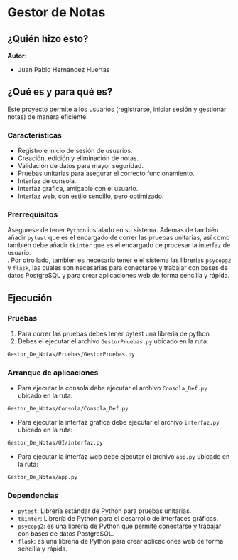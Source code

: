# Gestor de Notas
## ¿Quién hizo esto?
**Autor**:
- Juan Pablo Hernandez Huertas
  
## ¿Qué es y para qué es?
Este proyecto permite a los usuarios (registrarse, iniciar sesión y gestionar notas) de manera eficiente.  

### Características  
- Registro e inicio de sesión de usuarios.  
- Creación, edición y eliminación de notas.  
- Validación de datos para mayor seguridad.  
- Pruebas unitarias para asegurar el correcto funcionamiento.
- Interfaz de consola.
- Interfaz grafica, amigable con el usuario.
- Interfaz web, con estilo sencillo, pero optimizado. 

### Prerrequisitos
Asegurese de tener `Python` instalado en su sistema. Ademas de también añadir `pytest` que es el encargado de correr las pruebas unitarias, así como también debe añadir `tkinter` que es el encargado de procesar la interfaz de usuario.<br>. Por otro lado, tambien es necesario tener e el sistema las librerias `psycopg2` y `flask`, las cuales son necesarias para conectarse y trabajar con bases de datos PostgreSQL y para crear aplicaciones web de forma sencilla y rápida.

## Ejecución
### Pruebas

1. Para correr las pruebas debes tener pytest una libreria de python
2. Debes el ejecutar el archivo `GestorPruebas.py` ubicado en la ruta:
```bash
Gestor_De_Notas/Pruebas/GestorPruebas.py
```

### Arranque de aplicaciones

* Para ejecutar la consola debe ejecutar el archivo `Consola_Def.py` ubicado en la ruta:
```bash
Gestor_De_Notas/Consola/Consola_Def.py
```
* Para ejecutar la interfaz grafica debe ejecutar el archivo `interfaz.py` ubicado en la ruta:
```bash
Gestor_De_Notas/UI/interfaz.py
```
* Para ejecutar la interfaz web debe ejecutar el archivo `app.py` ubicado en la ruta:
```bash
Gestor_De_Notas/app.py
```
    
### Dependencias
- `pytest`: Librería estándar de Python para pruebas unitarias.
- `tkinter`: Librería de Python para el desarrollo de interfaces gráficas.
- `psycopg2`: es una librería de Python que permite conectarse y trabajar con bases de datos PostgreSQL.
- `flask`: es una librería de Python para crear aplicaciones web de forma sencilla y rápida.
  

